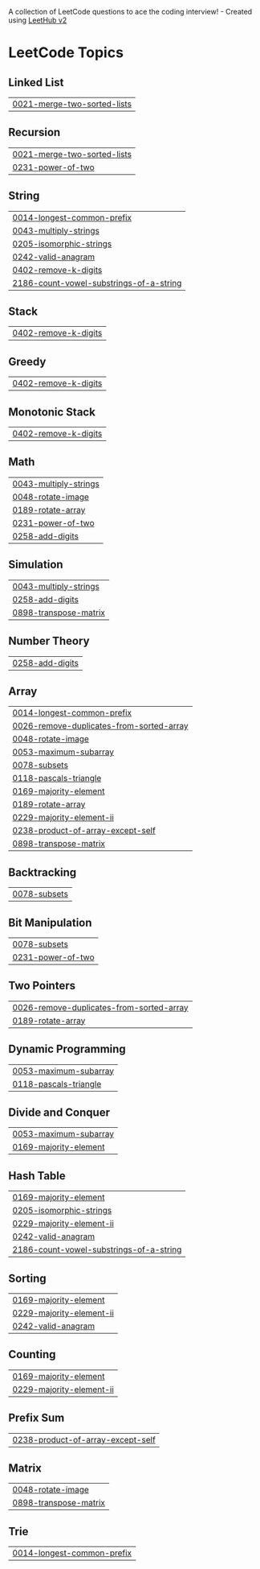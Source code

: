 A collection of LeetCode questions to ace the coding interview! - Created using [LeetHub v2](https://github.com/arunbhardwaj/LeetHub-2.0)
<!---LeetCode Topics Start-->
# LeetCode Topics
## Linked List
|  |
| ------- |
| [0021-merge-two-sorted-lists](https://github.com/manusri06/august_2025/tree/master/0021-merge-two-sorted-lists) |
## Recursion
|  |
| ------- |
| [0021-merge-two-sorted-lists](https://github.com/manusri06/august_2025/tree/master/0021-merge-two-sorted-lists) |
| [0231-power-of-two](https://github.com/manusri06/august_2025/tree/master/0231-power-of-two) |
## String
|  |
| ------- |
| [0014-longest-common-prefix](https://github.com/manusri06/august_2025/tree/master/0014-longest-common-prefix) |
| [0043-multiply-strings](https://github.com/manusri06/august_2025/tree/master/0043-multiply-strings) |
| [0205-isomorphic-strings](https://github.com/manusri06/august_2025/tree/master/0205-isomorphic-strings) |
| [0242-valid-anagram](https://github.com/manusri06/august_2025/tree/master/0242-valid-anagram) |
| [0402-remove-k-digits](https://github.com/manusri06/august_2025/tree/master/0402-remove-k-digits) |
| [2186-count-vowel-substrings-of-a-string](https://github.com/manusri06/august_2025/tree/master/2186-count-vowel-substrings-of-a-string) |
## Stack
|  |
| ------- |
| [0402-remove-k-digits](https://github.com/manusri06/august_2025/tree/master/0402-remove-k-digits) |
## Greedy
|  |
| ------- |
| [0402-remove-k-digits](https://github.com/manusri06/august_2025/tree/master/0402-remove-k-digits) |
## Monotonic Stack
|  |
| ------- |
| [0402-remove-k-digits](https://github.com/manusri06/august_2025/tree/master/0402-remove-k-digits) |
## Math
|  |
| ------- |
| [0043-multiply-strings](https://github.com/manusri06/august_2025/tree/master/0043-multiply-strings) |
| [0048-rotate-image](https://github.com/manusri06/august_2025/tree/master/0048-rotate-image) |
| [0189-rotate-array](https://github.com/manusri06/august_2025/tree/master/0189-rotate-array) |
| [0231-power-of-two](https://github.com/manusri06/august_2025/tree/master/0231-power-of-two) |
| [0258-add-digits](https://github.com/manusri06/august_2025/tree/master/0258-add-digits) |
## Simulation
|  |
| ------- |
| [0043-multiply-strings](https://github.com/manusri06/august_2025/tree/master/0043-multiply-strings) |
| [0258-add-digits](https://github.com/manusri06/august_2025/tree/master/0258-add-digits) |
| [0898-transpose-matrix](https://github.com/manusri06/august_2025/tree/master/0898-transpose-matrix) |
## Number Theory
|  |
| ------- |
| [0258-add-digits](https://github.com/manusri06/august_2025/tree/master/0258-add-digits) |
## Array
|  |
| ------- |
| [0014-longest-common-prefix](https://github.com/manusri06/august_2025/tree/master/0014-longest-common-prefix) |
| [0026-remove-duplicates-from-sorted-array](https://github.com/manusri06/august_2025/tree/master/0026-remove-duplicates-from-sorted-array) |
| [0048-rotate-image](https://github.com/manusri06/august_2025/tree/master/0048-rotate-image) |
| [0053-maximum-subarray](https://github.com/manusri06/august_2025/tree/master/0053-maximum-subarray) |
| [0078-subsets](https://github.com/manusri06/august_2025/tree/master/0078-subsets) |
| [0118-pascals-triangle](https://github.com/manusri06/august_2025/tree/master/0118-pascals-triangle) |
| [0169-majority-element](https://github.com/manusri06/august_2025/tree/master/0169-majority-element) |
| [0189-rotate-array](https://github.com/manusri06/august_2025/tree/master/0189-rotate-array) |
| [0229-majority-element-ii](https://github.com/manusri06/august_2025/tree/master/0229-majority-element-ii) |
| [0238-product-of-array-except-self](https://github.com/manusri06/august_2025/tree/master/0238-product-of-array-except-self) |
| [0898-transpose-matrix](https://github.com/manusri06/august_2025/tree/master/0898-transpose-matrix) |
## Backtracking
|  |
| ------- |
| [0078-subsets](https://github.com/manusri06/august_2025/tree/master/0078-subsets) |
## Bit Manipulation
|  |
| ------- |
| [0078-subsets](https://github.com/manusri06/august_2025/tree/master/0078-subsets) |
| [0231-power-of-two](https://github.com/manusri06/august_2025/tree/master/0231-power-of-two) |
## Two Pointers
|  |
| ------- |
| [0026-remove-duplicates-from-sorted-array](https://github.com/manusri06/august_2025/tree/master/0026-remove-duplicates-from-sorted-array) |
| [0189-rotate-array](https://github.com/manusri06/august_2025/tree/master/0189-rotate-array) |
## Dynamic Programming
|  |
| ------- |
| [0053-maximum-subarray](https://github.com/manusri06/august_2025/tree/master/0053-maximum-subarray) |
| [0118-pascals-triangle](https://github.com/manusri06/august_2025/tree/master/0118-pascals-triangle) |
## Divide and Conquer
|  |
| ------- |
| [0053-maximum-subarray](https://github.com/manusri06/august_2025/tree/master/0053-maximum-subarray) |
| [0169-majority-element](https://github.com/manusri06/august_2025/tree/master/0169-majority-element) |
## Hash Table
|  |
| ------- |
| [0169-majority-element](https://github.com/manusri06/august_2025/tree/master/0169-majority-element) |
| [0205-isomorphic-strings](https://github.com/manusri06/august_2025/tree/master/0205-isomorphic-strings) |
| [0229-majority-element-ii](https://github.com/manusri06/august_2025/tree/master/0229-majority-element-ii) |
| [0242-valid-anagram](https://github.com/manusri06/august_2025/tree/master/0242-valid-anagram) |
| [2186-count-vowel-substrings-of-a-string](https://github.com/manusri06/august_2025/tree/master/2186-count-vowel-substrings-of-a-string) |
## Sorting
|  |
| ------- |
| [0169-majority-element](https://github.com/manusri06/august_2025/tree/master/0169-majority-element) |
| [0229-majority-element-ii](https://github.com/manusri06/august_2025/tree/master/0229-majority-element-ii) |
| [0242-valid-anagram](https://github.com/manusri06/august_2025/tree/master/0242-valid-anagram) |
## Counting
|  |
| ------- |
| [0169-majority-element](https://github.com/manusri06/august_2025/tree/master/0169-majority-element) |
| [0229-majority-element-ii](https://github.com/manusri06/august_2025/tree/master/0229-majority-element-ii) |
## Prefix Sum
|  |
| ------- |
| [0238-product-of-array-except-self](https://github.com/manusri06/august_2025/tree/master/0238-product-of-array-except-self) |
## Matrix
|  |
| ------- |
| [0048-rotate-image](https://github.com/manusri06/august_2025/tree/master/0048-rotate-image) |
| [0898-transpose-matrix](https://github.com/manusri06/august_2025/tree/master/0898-transpose-matrix) |
## Trie
|  |
| ------- |
| [0014-longest-common-prefix](https://github.com/manusri06/august_2025/tree/master/0014-longest-common-prefix) |
<!---LeetCode Topics End-->